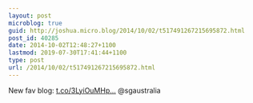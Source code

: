 ```yaml
---
layout: post
microblog: true
guid: http://joshua.micro.blog/2014/10/02/t517491267215695872.html
post_id: 40285
date: 2014-10-02T12:48:27+1100
lastmod: 2019-07-30T17:41:44+1100
type: post
url: /2014/10/02/t517491267215695872.html
---
```

New fav blog: [t.co/3LyiOuMHp...](http://t.co/3LyiOuMHp7) @sgaustralia
